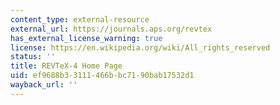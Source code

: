 ```yaml
---
content_type: external-resource
external_url: https://journals.aps.org/revtex
has_external_license_warning: true
license: https://en.wikipedia.org/wiki/All_rights_reserved
status: ''
title: REVTeX-4 Home Page
uid: ef9688b3-3111-466b-bc71-90bab17532d1
wayback_url: ''
---
```

